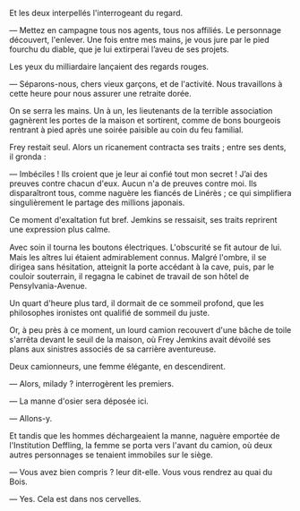 Et les deux interpellés l'interrogeant du regard.

— Mettez en campagne tous nos agents, tous nos affiliés. Le personnage découvert, l'enlever. Une fois entre mes mains, je vous jure par le pied
fourchu du diable, que je lui extirperai l’aveu de ses projets.

Les yeux du milliardaire lançaient des regards rouges.

— Séparons-nous, chers vieux garçons, et de l'activité. Nous travaillons
à cette heure pour nous assurer une retraite dorée.

On se serra les mains. Un à un, les lieutenants de la terrible association
gagnèrent les portes de la maison et sortirent, comme de bons bourgeois
rentrant à pied après une soirée paisible au coin du feu familial.

Frey restait seul. Alors un ricanement contracta ses traits ; entre ses
dents, il gronda :

— Imbéciles ! Ils croient que je leur ai confié tout mon secret ! J’ai des
preuves contre chacun d'eux. Aucun n'a de preuves contre moi. Ils disparaîtront tous, comme naguère les fiancés de Linérès ; ce qui simplifiera singulièrement le partage des millions japonais.

Ce moment d'exaltation fut bref. Jemkins se ressaisit, ses traits reprirent une expression plus calme.

Avec soin il tourna les boutons électriques. L'obscurité se ﬁt autour de lui. Mais les aîtres lui étaient admirablement connus. Malgré l'ombre, il se
dirigea sans hésitation, atteignit la porte accédant à la cave, puis, par le
couloir souterrain, il regagna le cabinet de travail de son hôtel de Pensylvania-Avenue.

Un quart d'heure plus tard, il dormait de ce sommeil profond, que les
philosophes ironistes ont qualifié de sommeil du juste.

Or, à peu près à ce moment, un lourd camion recouvert d'une bâche de toile
s'arrêta devant le seuil de la maison, où Frey Jemkins avait dévoilé ses
plans aux sinistres associés de sa carrière aventureuse.

Deux camionneurs, une femme élégante, en descendirent.

— Alors, milady ? interrogèrent les premiers.

— La manne d'osier sera déposée ici.

— Allons-y.

Et tandis que les hommes déchargeaient la manne, naguère emportée de l'Institution Deffling, la femme se porta vers l'avant du camion, où deux autres personnages se tenaient immobiles sur le siège.

— Vous avez bien compris ? leur dit-elle. Vous vous rendrez au quai du Bois.

— Yes. Cela est dans nos cervelles.
